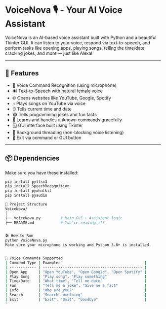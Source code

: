 # VoiceNova 🎙️ - Your AI Voice Assistant 

VoiceNova is an AI-based voice assistant built with Python and a beautiful Tkinter GUI. It can listen to your voice, respond via text-to-speech, and perform tasks like opening apps, playing songs, telling the time/date, cracking jokes, and more — just like Alexa!

---

## 🧠 Features

- 🎤 Voice Command Recognition (using microphone)
- 🔊 Text-to-Speech with natural female voice
- 🌐 Opens websites like YouTube, Google, Spotify
- 🎶 Plays songs on YouTube via voice
- ⏰ Tells current time and date
- 😂 Tells programming jokes and fun facts
- 🧠 Learns and handles unknown commands gracefully
- 🪟 GUI interface built using Tkinter
- 🧵 Background threading (non-blocking voice listening)
- 🛑 Exit via command or GUI button

---

## 📦 Dependencies

Make sure you have these installed:

```bash
pip install pyttsx3
pip install SpeechRecognition
pip install pywhatkit
pip install pyaudio

📁 Project Structure
VoiceNova/
│
├── VoiceNova.py         # Main GUI + Assistant logic
├── README.md            # You're reading it!


🛠️ How to Run
python VoiceNova.py
Make sure your microphone is working and Python 3.8+ is installed.


🤖 Voice Commands Supported
| Command Type | Examples                                      |
| ------------ | --------------------------------------------- |
| Open App     | "Open YouTube", "Open Google", "Open Spotify" |
| Play Song    | "Play song", "Play something"                 |
| Time/Date    | "What time", "Tell me date"                   |
| Fun          | "Tell me a joke", "Give me a fact"            |
| Info         | "Who are you?"                                |
| Search       | "Search something"                            |
| Exit         | "Exit", "Quit", "Goodbye"                     |
"

